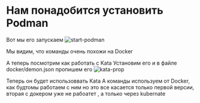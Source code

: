 # Нам понадобится установить Podman

Вот мы его запускаем
![start-podman](start-podman.png)

Мы видим, что команды очень похожи на Docker

А теперь посмотрим как работать с Kata
Установим его и в файле docker/demon.json пропишем его
![kata-prop](kata-prop.png)

Теперь он будет использоввать Kata
А команды используем от Docker, как будтомы работаем с ним
но это все касается только первой версии, вторая с докером уже не рабоатет , а только через 
kubernate


